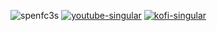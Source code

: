 ![spenfc3s](https://github.com/Haru3S/Haru3S/blob/main/Assets/Random/wireframe%20fc3s.gif)
[![youtube-singular](https://cdn.jsdelivr.net/npm/@intergrav/devins-badges@2/assets/compact/social/youtube-singular_vector.svg)](https://www.youtube.com/@Haru_3S) [![kofi-singular](https://cdn.jsdelivr.net/npm/@intergrav/devins-badges@3/assets/compact/donate/kofi-singular_vector.svg)](https://ko-fi.com/haru3s)

